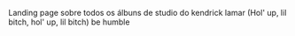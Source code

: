 
Landing page sobre todos os álbuns de studio do kendrick lamar 
(Hol' up, lil bitch, hol' up, lil bitch) be humble

